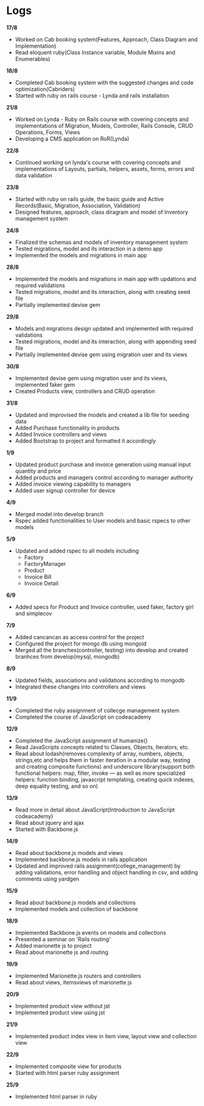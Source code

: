 # Logs

**17/8**
* Worked on Cab booking system(Features, Approach, Class Diagram and Implementation)
* Read eloquent ruby(Class Instance variable, Module Mixins and Enumerables)

**18/8**
* Completed Cab booking system with the suggested changes and code optimization(Cabriders)
* Started with ruby on rails course - Lynda and rails installation

**21/8**
* Worked on Lynda - Ruby on Rails course with covering concepts and implementations of Migration, Models, Controller, Rails Console, CRUD Operations, Forms, Views
* Developing a CMS application on RoR(Lynda)

**22/8**
* Continued working on lynda's course with covering concepts and implementations of Layouts, partials, helpers, assets, forms, errors and data validation

**23/8**
* Started with ruby on rails guide, the basic guide and Active Records(Basic, Migration, Association, Validation)
* Designed features, approach, class diragram and model of Inventory management system

**24/8**
* Finalized the schemas and models of inventory management system
* Tested migrations, model and its interaction in a demo app
* Implemented the models and migrations in main app

**28/8**
* Implemented the models and migrations in main app with updations and required validations
* Tested migrations, model and its interaction, along with creating seed file
* Partially implemented devise gem

**29/8**
* Models and migrations design updated and implemented with required validations
* Tested migrations, model and its interaction, along with appending seed file
* Partially implemented devise gem using migration user and its views

**30/8**
* Implemented devise gem using migration user and its views, implemented faker gem
* Created Products view, controllers and CRUD operation

**31/8**
* Updated and improvised the models and created a lib file for seeding data
* Added Purchase functionality in products
* Added Invoice controllers and views
* Added Bootstrap to project and formatted it accordingly

**1/9**
* Updated product purchase and invoice generation using manual input quantity and price
* Added products and managers control according to manager authority
* Added invoice viewing capability to managers
* Added user signup controller for device

**4/9**
* Merged model into develop branch
* Rspec added functionalities to User models and basic rspecs to other models

**5/9**
* Updated and added rspec to all models including
  * Factory
  * FactoryManager
  * Product
  * Invoice Bill
  * Invoice Detail

**6/9**
* Added specs for Product and Invoice controller, used faker, factory girl and simplecov

**7/9**
  * Added cancancan as access control for the project
  * Configured the project for mongo db using mongoid
  * Merged all the branches(controller, testing) into develop and created branhces from develop(mysql, mongodb)

**8/9**
  * Updated fields, associations and validations according to mongodb
  * Integrated these changes into controllers and views

**11/9**
  * Completed the ruby assignment of collecge management system
  * Completed the course of JavaScript on codeacademy

**12/9**
  * Completed the JavaScript assignment of humanize()
  * Read JavaScripts concepts related to Classes, Objects, Iterators, etc.
  * Read about lodash(removes complexity of array, numbers, objects, strings,etc and helps them in faster iteration in a modular way, testing and creating composite functions) and underscore library(support both functional helpers: map, filter, invoke — as well as more specialized helpers: function binding, javascript templating, creating quick indexes, deep equality testing, and so on)

**13/9**
  * Read more in detail about JavaScript(Introduction to JavaScript codeacademy)
  * Read about jquery and ajax
  * Started with Backbone.js

**14/9**
  * Read about backbone.js models and views
  * Implemented backbone.js models in rails application
  * Updated and improved rails assignment(college_management) by adding validations, error handling and object handling in csv, and adding comments using yardgen

**15/9**
  * Read about backbone.js models and collections
  * Implemented models and collection of backbone

**18/9**
  * Implemented Backbone.js events on models and collections
  * Presented a seminar on 'Rails routing'
  * Added marionette js to project
  * Read about marionette js and routing

**19/9**
  * Implemented Marionette.js routers and controllers
  * Read about views, itemsviews of marionette js

**20/9**
  * Implemented product view without jst
  * Implemented product view using jst

**21/9**
  * Implemented product index view in item view, layout view and collection view

**22/9**
  * Implemented composite view for products
  * Started with html parser ruby assignment

**25/9**
  * Implemented html parser in ruby
